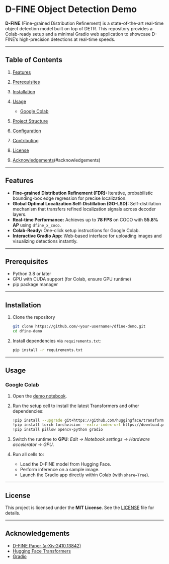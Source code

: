 # D-FINE Object Detection Demo

**D-FINE** (Fine-grained Distribution Refinement) is a state-of-the-art real-time object detection model built on top of DETR. This repository provides a Colab-ready setup and a minimal Gradio web application to showcase D-FINE’s high-precision detections at real-time speeds.

---

## Table of Contents

1. [Features](#features)
2. [Prerequisites](#prerequisites)
3. [Installation](#installation)
4. [Usage](#usage)

   * [Google Colab](#google-colab)
5. [Project Structure](#project-structure)
6. [Configuration](#configuration)
7. [Contributing](#contributing)
8. [License](#license)
9. [Acknowledgements](#acknowledgements)(#acknowledgements)

---

## Features

* **Fine-grained Distribution Refinement (FDR):** Iterative, probabilistic bounding-box edge regression for precise localization.
* **Global Optimal Localization Self-Distillation (GO-LSD):** Self-distillation mechanism that transfers refined localization signals across decoder layers.
* **Real-time Performance:** Achieves up to **78 FPS** on COCO with **55.8% AP** using `dfine_x_coco`.
* **Colab-Ready:** One-click setup instructions for Google Colab.
* **Interactive Gradio App:** Web-based interface for uploading images and visualizing detections instantly.

---

## Prerequisites

* Python 3.8 or later
* GPU with CUDA support (for Colab, ensure GPU runtime)
* pip package manager

---

## Installation

1. Clone the repository

   ```bash
   git clone https://github.com/<your-username>/dfine-demo.git
   cd dfine-demo
   ```
2. Install dependencies via `requirements.txt`:

   ```bash
   pip install -r requirements.txt
   ```

---

## Usage

### Google Colab

1. Open the [demo notebook](https://colab.research.google.com/github/<your-username>/dfine-demo/blob/main/demo.ipynb).
2. Run the setup cell to install the latest Transformers and other dependencies:

   ```bash
   !pip install --upgrade git+https://github.com/huggingface/transformers.git  
   !pip install torch torchvision --extra-index-url https://download.pytorch.org/whl/cu118  
   !pip install pillow opencv-python gradio
   ```
3. Switch the runtime to **GPU**: *Edit → Notebook settings → Hardware accelerator → GPU*.
4. Run all cells to:

   * Load the D-FINE model from Hugging Face.
   * Perform inference on a sample image.
   * Launch the Gradio app directly within Colab (with `share=True`).

---

## License

This project is licensed under the **MIT License**. See the [LICENSE](LICENSE) file for details.

---

## Acknowledgements

* [D-FINE Paper (arXiv:2410.13842)](https://arxiv.org/abs/2410.13842)
* [Hugging Face Transformers](https://github.com/huggingface/transformers)
* [Gradio](https://gradio.app)
